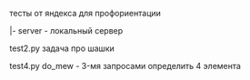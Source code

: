 тесты от яндекса для профориентации

|- server - локальный сервер

test2.py задача про шашки

test4.py do_mew - 3-мя запросами определить 4 элемента
